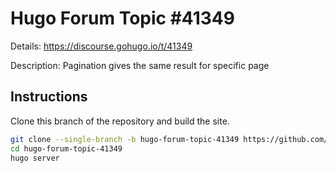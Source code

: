 # Hugo Forum Topic #41349

Details: <https://discourse.gohugo.io/t/41349>

Description: Pagination gives the same result for specific page

## Instructions

Clone this branch of the repository and build the site.

```bash
git clone --single-branch -b hugo-forum-topic-41349 https://github.com/jmooring/hugo-testing hugo-forum-topic-41349
cd hugo-forum-topic-41349
hugo server
```
